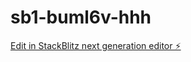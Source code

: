 # sb1-buml6v-hhh

[Edit in StackBlitz next generation editor ⚡️](https://stackblitz.com/~/github.com/Yazzthemusician/sb1-buml6v-hhh)
